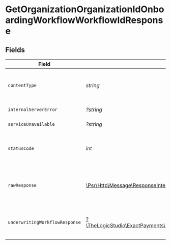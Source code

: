 # GetOrganizationOrganizationIdOnboardingWorkflowWorkflowIdResponse


## Fields

| Field                                                                                                                            | Type                                                                                                                             | Required                                                                                                                         | Description                                                                                                                      |
| -------------------------------------------------------------------------------------------------------------------------------- | -------------------------------------------------------------------------------------------------------------------------------- | -------------------------------------------------------------------------------------------------------------------------------- | -------------------------------------------------------------------------------------------------------------------------------- |
| `contentType`                                                                                                                    | *string*                                                                                                                         | :heavy_check_mark:                                                                                                               | HTTP response content type for this operation                                                                                    |
| `internalServerError`                                                                                                            | *?string*                                                                                                                        | :heavy_minus_sign:                                                                                                               | **Internal Server Error**<br/>                                                                                                   |
| `serviceUnavailable`                                                                                                             | *?string*                                                                                                                        | :heavy_minus_sign:                                                                                                               | **Service Unavailable**<br/>                                                                                                     |
| `statusCode`                                                                                                                     | *int*                                                                                                                            | :heavy_check_mark:                                                                                                               | HTTP response status code for this operation                                                                                     |
| `rawResponse`                                                                                                                    | [\Psr\Http\Message\ResponseInterface](https://www.php-fig.org/psr/psr-7/#33-psrhttpmessageresponseinterface)                     | :heavy_check_mark:                                                                                                               | Raw HTTP response; suitable for custom response parsing                                                                          |
| `underwritingWorkflowResponse`                                                                                                   | [?\TheLogicStudio\ExactPayments\Models\Shared\UnderwritingWorkflowResponse](../../Models/Shared/UnderwritingWorkflowResponse.md) | :heavy_minus_sign:                                                                                                               | The underwriting workflow indicated by the ID.                                                                                   |